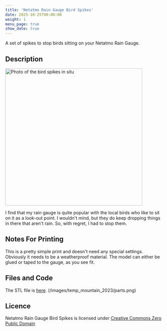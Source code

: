 ```yaml
---
title: 'Netatmo Rain Gauge Bird Spikes'
date: 2025-10-25T00:00:00
weight: 1
menu_page: true
show_date: true
---
```


A set of spikes to stop birds sitting on your Netatmo Rain Gauge.
<!--more-->
## Description
<img src="/images/bird_spikes/spikes.jpg" alt="Photo of the bird spikes in situ" width="434"/>

I find that my rain gauge is quite popular with the local birds who like to sit on it as a look-out point. I wouldn't mind, but they do keep dropping things in there that aren't rain. So, with regret, I had to stop them.

## Notes For Printing
This is a pretty simple print and doesn't need any special settings. Obviously it needs to be a weatherproof material. The model can either be glued or taped to the gauge, as you see fit.

## Files and Code
The STL file is [here](/stl/spikes.stl).
(/images/temp_mountain_2023/parts.png)

## Licence
Netatmo Rain Gauge Bird Spikes is licensed under [Creative Commons Zero Public Domain](https://creativecommons.org/publicdomain/zero/1.0/)
